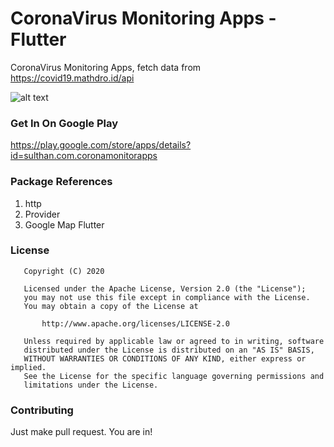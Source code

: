 # CoronaVirus Monitoring Apps - Flutter

CoronaVirus Monitoring Apps, fetch data from https://covid19.mathdro.id/api

![alt text](https://raw.githubusercontent.com/sulthanalihsan/corona_monitoring_apps/master/screenshot/ss.png)

### Get In On Google Play
https://play.google.com/store/apps/details?id=sulthan.com.coronamonitorapps

### Package References
1. http
2. Provider 
3. Google Map Flutter

### License
```
   Copyright (C) 2020

   Licensed under the Apache License, Version 2.0 (the "License");
   you may not use this file except in compliance with the License.
   You may obtain a copy of the License at

       http://www.apache.org/licenses/LICENSE-2.0

   Unless required by applicable law or agreed to in writing, software
   distributed under the License is distributed on an "AS IS" BASIS,
   WITHOUT WARRANTIES OR CONDITIONS OF ANY KIND, either express or implied.
   See the License for the specific language governing permissions and
   limitations under the License.
```

### Contributing
Just make pull request. You are in!
